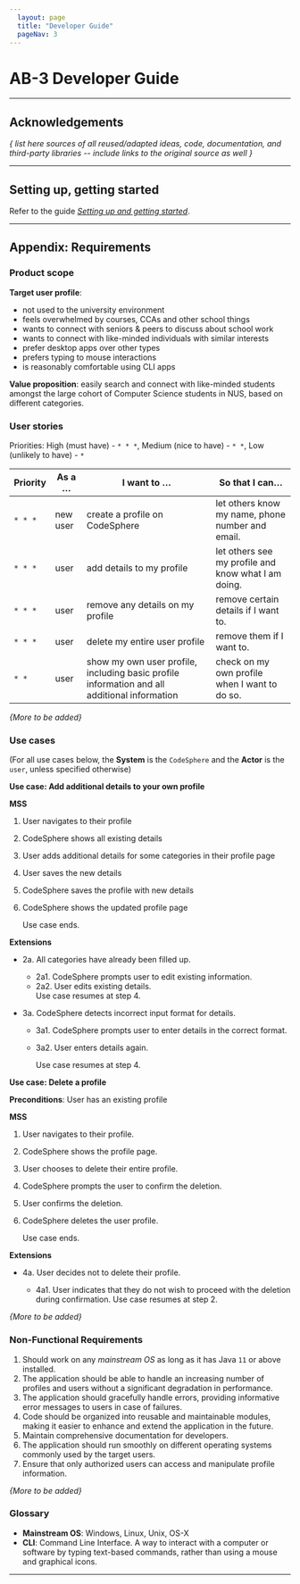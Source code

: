 ```yaml
---
  layout: page
  title: "Developer Guide"
  pageNav: 3
---
```


# AB-3 Developer Guide

<!-- * Table of Contents -->
<page-nav-print />

--------------------------------------------------------------------------------------------------------------------

## **Acknowledgements**

_{ list here sources of all reused/adapted ideas, code, documentation, and third-party libraries -- include links to the original source as well }_

--------------------------------------------------------------------------------------------------------------------

## **Setting up, getting started**

Refer to the guide [_Setting up and getting started_](SettingUp.md).

--------------------------------------------------------------------------------------------------------------------
## **Appendix: Requirements**

### Product scope

**Target user profile**:

* not used to the university environment
* feels overwhelmed by courses, CCAs and other school things
* wants to connect with seniors & peers to discuss about school work
* wants to connect with like-minded individuals with similar interests
* prefer desktop apps over other types
* prefers typing to mouse interactions
* is reasonably comfortable using CLI apps

**Value proposition**: easily search and connect with like-minded students amongst the large cohort of Computer Science students in NUS, based on different categories.


### User stories

Priorities: High (must have) - `* * *`, Medium (nice to have) - `* *`, Low (unlikely to have) - `*`

| Priority | As a …​                                    | I want to …​                     | So that I can…​                                                        |
| -------- | ------------------------------------------ | ------------------------------ | ---------------------------------------------------------------------- |
| `* * *`  | new user                                   | create a profile on CodeSphere          | let others know my name, phone number and email.                 |
| `* * *`  | user                                       | add details to my profile                |  let others see my profile and know what I am doing.                                                                      |
| `* * *`  | user                                       | remove any details on my profile                | remove certain details if I want to.                                  |
| `* * *`  | user                                       | delete my entire user profile          | remove them if I want to. |
| `* *`    | user                                       | show my own user profile, including basic profile information and all additional information   | check on my own profile when I want to do so.                |

*{More to be added}*

### Use cases

(For all use cases below, the **System** is the `CodeSphere` and the **Actor** is the `user`, unless specified otherwise)

**Use case: Add additional details to your own profile**

**MSS**

1.  User navigates to their profile
2.  CodeSphere shows all existing details
3.  User adds additional details for some categories in their profile page
4.  User saves the new details
5. CodeSphere saves the profile with new details
6. CodeSphere shows the updated profile page

    Use case ends.

**Extensions**

* 2a. All categories have already been filled up.

    * 2a1. CodeSphere prompts user to edit existing information.
    * 2a2. User edits existing details.</br>
      Use case resumes at step 4.


* 3a. CodeSphere detects incorrect input format for details.

    * 3a1. CodeSphere prompts user to enter details in the correct format.
    * 3a2. User enters details again.

      Use case resumes at step 4.

**Use case:  Delete a profile**

**Preconditions**: User has an existing profile

**MSS**

1. User navigates to their profile.
2. CodeSphere shows the profile page.
3. User chooses to delete their entire profile.
4. CodeSphere prompts the user to confirm the deletion.
5. User confirms the deletion.
6. CodeSphere deletes the user profile.

   Use case ends.

**Extensions**

* 4a. User decides not to delete their profile.

    * 4a1.  User indicates that they do not wish to proceed with the deletion during confirmation.
      Use case resumes at step 2.

*{More to be added}*

### Non-Functional Requirements

1.  Should work on any _mainstream OS_ as long as it has Java `11` or above installed.
2.  The application should be able to handle an increasing number of profiles and users without a significant degradation in performance.
3.  The application should gracefully handle errors, providing informative error messages to users in case of failures.
4.  Code should be organized into reusable and maintainable modules, making it easier to enhance and extend the application in the future.
5.  Maintain comprehensive documentation for developers.
6.  The application should run smoothly on different operating systems commonly used by the target users.
7.  Ensure that only authorized users can access and manipulate profile information.

*{More to be added}*

### Glossary

* **Mainstream OS**: Windows, Linux, Unix, OS-X
* **CLI**: Command Line Interface. A way to interact with a computer or software by typing text-based commands, rather than using a mouse and graphical icons.

--------------------------------------------------------------------------------------------------------------------
